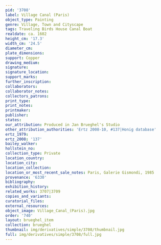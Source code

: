 ```yaml
---
pid: '3708'
label: Village Canal (Paris)
object_type: Painting
genre: Village, Town and Cityscape
tags: Traveling Birds House Canal Boat
realdate: ca. 1602
height_cm: '17.3'
width_cm: '24.5'
diameter_cm: 
plate_dimensions: 
support: Copper
drawing_medium: 
signature: 
signature_location: 
support_marks: 
further_inscription: 
collaborators: 
collaborator_notes: 
collectors_patrons: 
print_type: 
print_notes: 
printmaker: 
publisher: 
states: 
our_attribution: Produced in Jan Brueghel's Studio
other_attribution_authorities: 'Ertz 2008-10, #137|Honig database'
ertz_1979: 
ertz_2008: '137'
bailey_walker: 
hollstein_no: 
collection_type: Private
location_country: 
location_city: 
location_collection: 
location_or_most_recent_sale_notes: Paris, Galerie Gismondi, 1985
provenance: '6330'
bibliography: 
exhibition_history: 
related_works: 3707|3709
copies_and_variants: 
curatorial_files: 
external_resources: 
object_image: Village_Canal_(Paris).jpg
order: '740'
layout: brueghel_item
collection: brueghel
thumbnail: img/derivatives/simple/3708/thumbnail.jpg
full: img/derivatives/simple/3708/full.jpg
---
```

